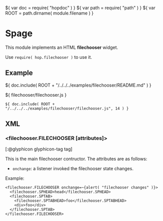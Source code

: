 ${ var doc = require( "hopdoc" ) }
${ var path = require( "path" ) }
${ var ROOT = path.dirname( module.filename ) }

Spage
=====

This module implements an HTML __filechooser__ widget.

Use `require( hop.filechooser )` to use it.

Example
-------

${ doc.include( ROOT + "/../../../examples/filechooser/README.md" ) }

${ <span class="label label-info">filechooser/filechooser.js</span> }

```hopscript
${ doc.include( ROOT + "/../../../examples/filechooser/filechooser.js", 14 ) }
```

XML
---

### <filechooser.FILECHOOSER [attributes]> ###
[:@glyphicon glyphicon-tag tag]

This is the main filechooser contructor. The attributes are as follows:

 * `onchange`: a listener invoked the filechooser state changes.

Example:

```hopscript
<filechooser.FILECHOOSER onchange=~{alert( "filechooser changes" )}>
  <filechooser.SPHEAD>head</filechooser.SPHEAD>
  <filechooser.SPTAB>
    <filechooser.SPTABHEAD>foo</filechooser.SPTABHEAD>
    <div>foo</div>
  </filechooser.SPTAB>
</filechooser.FILECHOOSER>
```

